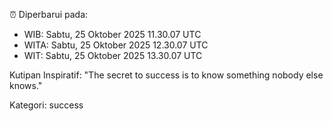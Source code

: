 ⏰ Diperbarui pada:
- WIB: Sabtu, 25 Oktober 2025 11.30.07 UTC
- WITA: Sabtu, 25 Oktober 2025 12.30.07 UTC
- WIT: Sabtu, 25 Oktober 2025 13.30.07 UTC

Kutipan Inspiratif:
"The secret to success is to know something nobody else knows."


Kategori: success

